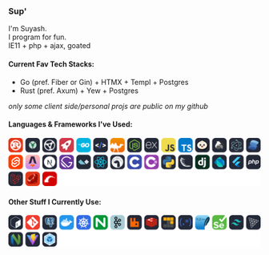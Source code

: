 ### Sup'
I'm Suyash.\
I program for fun.\
IE11 + php + ajax, goated

#### Current Fav Tech Stacks:
- Go (pref. Fiber or Gin) + HTMX + Templ + Postgres
- Rust (pref. Axum) + Yew + Postgres

_only some client side/personal projs are public on my github_ 

#### Languages & Frameworks I've Used:
<!---![Langs and Frameworks](https://skillicons.dev/icons?i=rust,yew,actix,rocket,go,htmx,ocaml,nodejs,express,js,ts,bun,elysia,electron,solidjs,svelte,astro,nextjs,gatsby,alpinejs,react,deno,c,cs,py,flask,django,dart,flutter,php,laravel,ruby,rails)--->
![Languages and Frameworks](./langs-frameworks.svg)

#### Other Stuff I Currently Use:
<!---![Other Stuff](https://skillicons.dev/icons?i=bash,git,postgres,docker,kubernetes,nginx,kafka,rabbitmq,redis,pnpm,regex,sqlite,selenium,tailwind,threejs,neovim,vite,webpack)--->
![Other Stuff](./other-stuff.svg)
